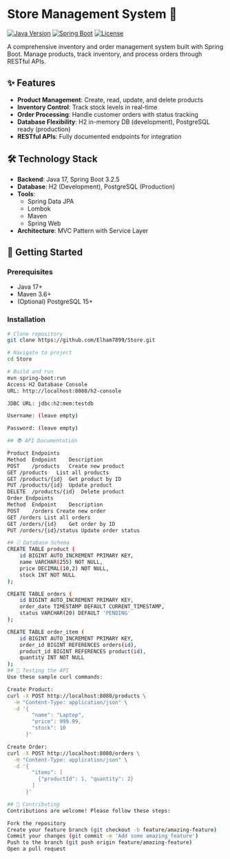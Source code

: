 # Store Management System 🛒

[![Java Version](https://img.shields.io/badge/Java-17-blue.svg)](https://openjdk.org/)
[![Spring Boot](https://img.shields.io/badge/Spring_Boot-3.2.5-brightgreen.svg)](https://spring.io/projects/spring-boot)
[![License](https://img.shields.io/badge/License-MIT-green.svg)](LICENSE)

A comprehensive inventory and order management system built with Spring Boot. Manage products, track inventory, and process orders through RESTful APIs.

## ✨ Features
- **Product Management**: Create, read, update, and delete products
- **Inventory Control**: Track stock levels in real-time
- **Order Processing**: Handle customer orders with status tracking
- **Database Flexibility**: H2 in-memory DB (development), PostgreSQL ready (production)
- **RESTful APIs**: Fully documented endpoints for integration

## 🛠️ Technology Stack
- **Backend**: Java 17, Spring Boot 3.2.5
- **Database**: H2 (Development), PostgreSQL (Production)
- **Tools**:
  - Spring Data JPA
  - Lombok
  - Maven
  - Spring Web
- **Architecture**: MVC Pattern with Service Layer

## 🚀 Getting Started

### Prerequisites
- Java 17+
- Maven 3.6+
- (Optional) PostgreSQL 15+

### Installation
```bash
# Clone repository
git clone https://github.com/Elham7899/Store.git

# Navigate to project
cd Store

# Build and run
mvn spring-boot:run
Access H2 Database Console
URL: http://localhost:8080/h2-console

JDBC URL: jdbc:h2:mem:testdb

Username: (leave empty)

Password: (leave empty)

## 📚 API Documentation

Product Endpoints
Method	Endpoint	Description
POST	/products	Create new product
GET	/products	List all products
GET	/products/{id}	Get product by ID
PUT	/products/{id}	Update product
DELETE	/products/{id}	Delete product
Order Endpoints
Method	Endpoint	Description
POST	/orders	Create new order
GET	/orders	List all orders
GET	/orders/{id}	Get order by ID
PUT	/orders/{id}/status	Update order status

## 🗄️ Database Schema
CREATE TABLE product (
    id BIGINT AUTO_INCREMENT PRIMARY KEY,
    name VARCHAR(255) NOT NULL,
    price DECIMAL(10,2) NOT NULL,
    stock INT NOT NULL
);

CREATE TABLE orders (
    id BIGINT AUTO_INCREMENT PRIMARY KEY,
    order_date TIMESTAMP DEFAULT CURRENT_TIMESTAMP,
    status VARCHAR(20) DEFAULT 'PENDING'
);

CREATE TABLE order_item (
    id BIGINT AUTO_INCREMENT PRIMARY KEY,
    order_id BIGINT REFERENCES orders(id),
    product_id BIGINT REFERENCES product(id),
    quantity INT NOT NULL
);
## 🧪 Testing the API
Use these sample curl commands:

Create Product:
curl -X POST http://localhost:8080/products \
  -H "Content-Type: application/json" \
  -d '{
        "name": "Laptop",
        "price": 999.99,
        "stock": 10
      }'

Create Order:
curl -X POST http://localhost:8080/orders \
  -H "Content-Type: application/json" \
  -d '{
        "items": [
          {"productId": 1, "quantity": 2}
        ]
      }'

## 🤝 Contributing
Contributions are welcome! Please follow these steps:

Fork the repository
Create your feature branch (git checkout -b feature/amazing-feature)
Commit your changes (git commit -m 'Add some amazing feature')
Push to the branch (git push origin feature/amazing-feature)
Open a pull request
